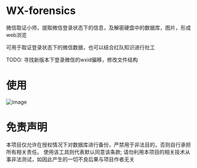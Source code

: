 # WX-forensics
微信取证小师，提取微信登录状态下的信息，及解密硬盘中的数据库，图片，形成web浏览

可用于取证登录状态下的微信数据，也可以结合红队知识进行社工

TODO: 寻找新版本下登录微信的wxid偏移，修改文件结构

# 使用

![image](https://github.com/i-Corner/WX-forensics/assets/80880063/aec8ea11-082f-49ff-9ff2-b7aeb15e3a58)

# 免责声明
本项目仅允许在授权情况下对数据库进行备份，严禁用于非法目的，否则自行承担所有相关责任。
使用该工具则代表默认同意该条款;
请勿利用本项目的相关技术从事非法测试，如因此产生的一切不良后果与项目作者无关
